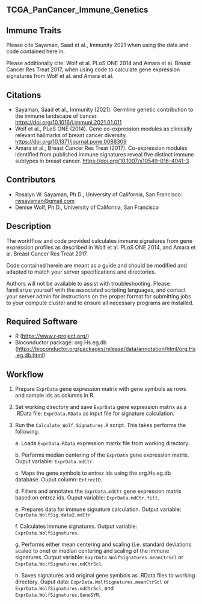 ## TCGA_PanCancer_Immune_Genetics

## Immune Traits

Please cite Sayaman, Saad et al., Immunity 2021 when using the data and code contained here in. 

Please additionally cite: Wolf et al. PLoS ONE 2014 and Amara et al. Breast Cancer Res Treat 2017, when using code to calculate gene expression signatures from Wolf et al. and Amara et al.


## Citations
* Sayaman, Saad et al., Immunity (2021). Germline genetic contribution to the immune landscape of cancer. https://doi.org/10.1016/j.immuni.2021.01.011
* Wolf et al., PLoS ONE (2014). Gene co-expression modules as clinically relevant hallmarks of breast cancer diversity. https://doi.org/10.1371/journal.pone.0088309
* Amara et al., Breast Cancer Res Treat (2017). Co-expression modules identified from published immune signatures reveal five distinct immune subtypes in breast cancer.  https://doi.org/10.1007/s10549-016-4041-3

## Contributors
* Rosalyn W. Sayaman, Ph.D., University of California, San Francisco: rwsayaman@gmail.com
* Denise Wolf, Ph.D., University of California, San Francisco


## Description
The workfflow and code provided calculates immune signatures from gene expression profiles as described in Wolf et al. PLoS ONE 2014, and Amara et al. Breast Cancer Res Treat 2017.

Code contained herein are meant as a guide and should be modified and adapted to match your server specifications and directories.

Authors will not be available to assist with troubleshooting. Please familiarize yourself with the associated scripting languages, and contact your server admin for instructions on the proper format for submitting jobs to your compute cluster and to ensure all necessary programs are installed.


## Required Software
* R (https://www.r-project.org/)
* Bioconductor package: org.Hs.eg.db (https://bioconductor.org/packages/release/data/annotation/html/org.Hs.eg.db.html)


## Workflow
1. Prepare `ExprData` gene expression matrix with gene symbols as rows and sample ids as columns in R.

2. Set working directory and save `ExprData` gene expression matrix as a .RData file: `ExprData.RData` as input file for signature calculation.

3. Run the `Calculate_Wolf_Signatures.R` script. This takes performs the following:

    a. Loads `ExprData.RData` expression matrix file from working directory. 
    
    b. Performs median centering of the `ExprData` gene expression matrix. Ouput variable: `ExprData.mdCtr`.

    c. Maps the gene symbols to entrez ids using the org.Hs.eg.db database. Ouput column: `EntrezID`.

    d. Filters and annotates the `ExprData.mdCtr` gene expression matrix based on entrez ids. Ouput variable: `ExprData.mdCtr.filt`.

    e. Prepares data for immune signature calculation. Output variable: `ExprData.WolfSig.data2.mdCtr`

    f. Calculates immune signatures. Output variable: `ExprData.WolfSignatures`.

    g. Performs either mean centering and scaling (i.e. standard deviations scaled to one) or median centering and scaling of the immune signatures. Output variable: `ExprData.WolfSignatures.meanCtrScl` or `ExprData.WolfSignatures.mdCtrScl`.

    h. Saves signatures and original gene symbols as .RData files to working directory. Ouput data: `ExprData.WolfSignatures.meanCtrScl` or `ExprData.WolfSignatures.mdCtrScl`, and `ExprData.WolfSignatures.GeneSYM`.
